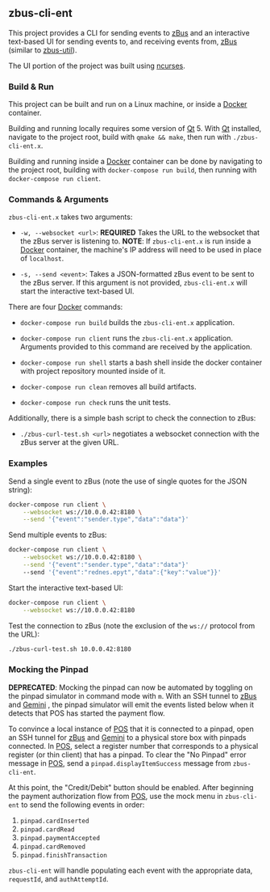 ## zbus-cli-ent

This project provides a CLI for sending events to [zBus][] and an interactive text-based UI for
sending events to, and receiving events from, [zBus][] (similar to [zbus-util][]).

The UI portion of the project was built using [ncurses][].

### Build & Run

This project can be built and run on a Linux machine, or inside a [Docker][] container.

Building and running locally requires some version of [Qt][] 5. With [Qt][] installed, navigate to
the project root, build with `qmake && make`, then run with `./zbus-cli-ent.x`.

Building and running inside a [Docker][] container can be done by navigating to the project root,
building with `docker-compose run build`, then running with `docker-compose run client`.

### Commands & Arguments

`zbus-cli-ent.x` takes two arguments:
- `-w, --websocket <url>`: **REQUIRED** Takes the URL to the websocket that the zBus server is
                           listening to. **NOTE**: If `zbus-cli-ent.x` is run inside a [Docker][]
                           container, the machine's IP address will need to be used in place of
                           `localhost`.

- `-s, --send <event>`: Takes a JSON-formatted zBus event to be sent to the zBus server. If this
                        argument is not provided, `zbus-cli-ent.x` will start the interactive
                        text-based UI.

There are four [Docker][] commands:
- `docker-compose run build` builds the `zbus-cli-ent.x` application.

- `docker-compose run client` runs the `zbus-cli-ent.x` application. Arguments provided to this
                              command are received by the application.

- `docker-compose run shell` starts a bash shell inside the docker container with project repository
                             mounted inside of it.

- `docker-compose run clean` removes all build artifacts.

- `docker-compose run check` runs the unit tests.

Additionally, there is a simple bash script to check the connection to zBus:
- `./zbus-curl-test.sh <url>` negotiates a websocket connection with the zBus server at the given
                              URL.

### Examples

Send a single event to zBus (note the use of single quotes for the JSON string):
```bash
docker-compose run client \
    --websocket ws://10.0.0.42:8180 \
    --send '{"event":"sender.type","data":"data"}'
```

Send multiple events to zBus:
```bash
docker-compose run client \
    --websocket ws://10.0.0.42:8180 \
    --send '{"event":"sender.type","data":"data"}'
    --send '{"event":"rednes.epyt","data":{"key":"value"}}'
```

Start the interactive text-based UI:
```bash
docker-compose run client \
    --websocket ws://10.0.0.42:8180
```

Test the connection to zBus (note the exclusion of the `ws://` protocol from the URL):
```bash
./zbus-curl-test.sh 10.0.0.42:8180
```

### Mocking the Pinpad

**DEPRECATED**: Mocking the pinpad can now be automated by toggling on the pinpad simulator in
command mode with `m`. With an SSH tunnel to [zBus][] and [Gemini][] , the pinpad simulator will
emit the events listed below when it detects that POS has started the payment flow.

To convince a local instance of [POS][] that it is connected to a pinpad, open an SSH tunnel for
[zBus][] and [Gemini][] to a physical store box with pinpads connected. In [POS][], select a register
number that corresponds to a physical register (or thin client) that has a pinpad. To clear the
"No Pinpad" error message in [POS][], send a `pinpad.displayItemSuccess` message from
`zbus-cli-ent`.

At this point, the "Credit/Debit" button should be enabled. After beginning the payment
authorization flow from [POS][], use the mock menu in `zbus-cli-ent` to send the following events in
order: 
1. `pinpad.cardInserted`
2. `pinpad.cardRead`
3. `pinpad.paymentAccepted`
4. `pinpad.cardRemoved`
5. `pinpad.finishTransaction`

`zbus-cli-ent` will handle populating each event with the appropriate data, `requestId`, and
`authAttemptId`.

[Docker]: https://docs.docker.com/get-docker/
[Gemini]: https://gitlab.autozone.com/store-operations/azstore/-/tree/master/gemini
[POS]: https://gitlab.autozone.com/store-operations/pos-rearch/azstore/-/tree/master/web/packages/pos-webui
[ncurses]: https://tldp.org/HOWTO/NCURSES-Programming-HOWTO/intro.html
[Qt]: https://www.qt.io/download
[zBus]: https://gitlab.autozone.com/store-operations/azstore/-/tree/master/zbus
[zbus-util]: https://gitlab.autozone.com/10707207/zbus-util
